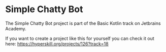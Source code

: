 # Simple Chatty Bot

The Simple Chatty Bot project is part of the Basic Kotlin track on Jetbrains Academy.

If you want to create a project like this for yourself you can check it out here: https://hyperskill.org/projects/126?track=18

